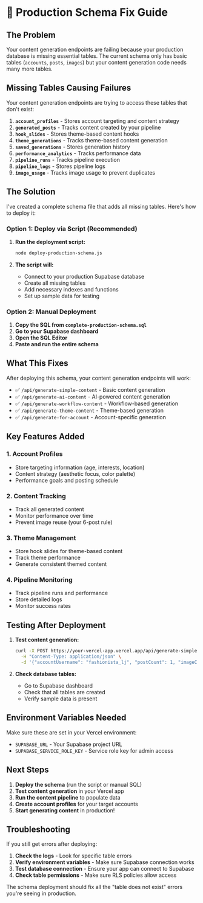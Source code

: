 # 🚨 Production Schema Fix Guide

## The Problem

Your content generation endpoints are failing because your production database is missing essential tables. The current schema only has basic tables (`accounts`, `posts`, `images`) but your content generation code needs many more tables.

## Missing Tables Causing Failures

Your content generation endpoints are trying to access these tables that don't exist:

1. **`account_profiles`** - Stores account targeting and content strategy
2. **`generated_posts`** - Tracks content created by your pipeline
3. **`hook_slides`** - Stores theme-based content hooks
4. **`theme_generations`** - Tracks theme-based content generation
5. **`saved_generations`** - Stores generation history
6. **`performance_analytics`** - Tracks performance data
7. **`pipeline_runs`** - Tracks pipeline execution
8. **`pipeline_logs`** - Stores pipeline logs
9. **`image_usage`** - Tracks image usage to prevent duplicates

## The Solution

I've created a complete schema file that adds all missing tables. Here's how to deploy it:

### Option 1: Deploy via Script (Recommended)

1. **Run the deployment script:**
   ```bash
   node deploy-production-schema.js
   ```

2. **The script will:**
   - Connect to your production Supabase database
   - Create all missing tables
   - Add necessary indexes and functions
   - Set up sample data for testing

### Option 2: Manual Deployment

1. **Copy the SQL from `complete-production-schema.sql`**
2. **Go to your Supabase dashboard**
3. **Open the SQL Editor**
4. **Paste and run the entire schema**

## What This Fixes

After deploying this schema, your content generation endpoints will work:

- ✅ `/api/generate-simple-content` - Basic content generation
- ✅ `/api/generate-ai-content` - AI-powered content generation  
- ✅ `/api/generate-workflow-content` - Workflow-based generation
- ✅ `/api/generate-theme-content` - Theme-based generation
- ✅ `/api/generate-for-account` - Account-specific generation

## Key Features Added

### 1. Account Profiles
- Store targeting information (age, interests, location)
- Content strategy (aesthetic focus, color palette)
- Performance goals and posting schedule

### 2. Content Tracking
- Track all generated content
- Monitor performance over time
- Prevent image reuse (your 6-post rule)

### 3. Theme Management
- Store hook slides for theme-based content
- Track theme performance
- Generate consistent themed content

### 4. Pipeline Monitoring
- Track pipeline runs and performance
- Store detailed logs
- Monitor success rates

## Testing After Deployment

1. **Test content generation:**
   ```bash
   curl -X POST https://your-vercel-app.vercel.app/api/generate-simple-content \
     -H "Content-Type: application/json" \
     -d '{"accountUsername": "fashionista_lj", "postCount": 1, "imageCount": 5}'
   ```

2. **Check database tables:**
   - Go to Supabase dashboard
   - Check that all tables are created
   - Verify sample data is present

## Environment Variables Needed

Make sure these are set in your Vercel environment:

- `SUPABASE_URL` - Your Supabase project URL
- `SUPABASE_SERVICE_ROLE_KEY` - Service role key for admin access

## Next Steps

1. **Deploy the schema** (run the script or manual SQL)
2. **Test content generation** in your Vercel app
3. **Run the content pipeline** to populate data
4. **Create account profiles** for your target accounts
5. **Start generating content** in production!

## Troubleshooting

If you still get errors after deploying:

1. **Check the logs** - Look for specific table errors
2. **Verify environment variables** - Make sure Supabase connection works
3. **Test database connection** - Ensure your app can connect to Supabase
4. **Check table permissions** - Make sure RLS policies allow access

The schema deployment should fix all the "table does not exist" errors you're seeing in production. 
